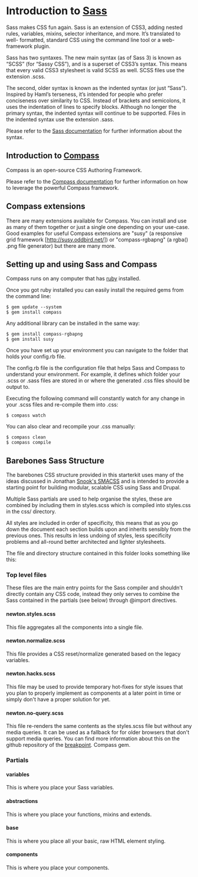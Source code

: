 # Introduction to [Sass](http://sass-lang.com/)
Sass makes CSS fun again. Sass is an extension of CSS3, adding nested rules,
variables, mixins, selector inheritance, and more. It’s translated to well-
formatted, standard CSS using the command line tool or a web-framework plugin.

Sass has two syntaxes. The new main syntax (as of Sass 3) is known as “SCSS”
(for “Sassy CSS”), and is a superset of CSS3’s syntax. This means that every
valid CSS3 stylesheet is valid SCSS as well. SCSS files use the extension .scss.

The second, older syntax is known as the indented syntax (or just “Sass”).
Inspired by Haml’s terseness, it’s intended for people who prefer conciseness
over similarity to CSS. Instead of brackets and semicolons, it uses the
indentation of lines to specify blocks. Although no longer the primary syntax,
the indented syntax will continue to be supported. Files in the indented syntax
use the extension .sass.

Please refer to the [Sass documentation](http://sass-lang.com/docs.html) for
further information about the syntax.

## Introduction to [Compass](http://compass-style.org/)
Compass is an open-source CSS Authoring Framework.

Please refer to the [Compass documentation](http://compass-style.org/reference)
for further information on how to leverage the powerful Compass framework.

## Compass extensions
There are many extensions available for Compass. You can install and use as many
of them together or just a single one depending on your use-case. Good examples
for useful Compass extensions are "susy" (a responsive grid framework
[http://susy.oddbird.net/]) or "compass-rgbapng" (a rgba() .png file generator)
but there are many more.

## Setting up and using Sass and Compass
Compass runs on any computer that has
[ruby](http://www.ruby-lang.org/en/downloads) installed.

Once you got ruby installed you can easily install the required gems from the
command line:
```
$ gem update --system
$ gem install compass
```

Any additional library can be installed in the same way:
```
$ gem install compass-rgbapng
$ gem install susy
```

Once you have set up your environment you can navigate to the folder that holds
your config.rb file.

The config.rb file is the configuration file that helps Sass and Compass to
understand your environment. For example, it defines which folder your .scss
or .sass files are stored in or where the generated .css files should be output
to.

Executing the following command will constantly watch for any change in your
.scss files and re-compile them into .css:
```
$ compass watch
```

You can also clear and recompile your .css manually:
```
$ compass clean
$ compass compile
```

## Barebones Sass Structure
The barebones CSS structure provided in this starterkit uses many of the ideas
discussed in Jonathan [Snook's SMACSS](http://smacss.com) and is intended to
provide a starting point for building modular, scalable CSS using Sass and
Drupal.

Multiple Sass partials are used to help organise the styles, these are combined
by including them in styles.scss which is compiled into styles.css in the css/
directory.

All styles are included in order of specificity, this means that as you go down
the document each section builds upon and inherits sensibly from the previous
ones. This results in less undoing of styles, less specificity problems and
all-round better architected and lighter stylesheets.

The file and directory structure contained in this folder looks something like
this:

### Top level files
These files are the main entry points for the Sass compiler and shouldn't
directly contain any CSS code, instead they only serves to combine the Sass
contained in the partials (see below) through @import directives.

#### newton.styles.scss
This file aggregates all the components into a single file.

#### newton.normalize.scss
This file provides a CSS reset/normalize generated based on the legacy
variables.

#### newton.hacks.scss
This file may be used to provide temporary hot-fixes for style issues that
you plan to properly implement as components at a later point in time or simply
don't have a proper solution for yet.

#### newton.no-query.scss
This file re-renders the same contents as the styles.scss file but without any
media queries. It can be used as a fallback for for older browsers that don't
support media queries. You can find more information about this on the
github repository of the
[breakpoint](https://github.com/Team-Sass/breakpoint/wiki/No-Query-Fallbacks).
Compass gem.

### Partials
#### variables
This is where you place your Sass variables.

#### abstractions
This is where you place your functions, mixins and extends.

#### base
This is where you place all your basic, raw HTML element styling.

#### components
This is where you place your components.
